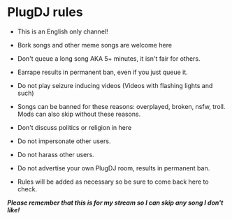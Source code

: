 # PlugDJ rules

* This is an English only channel! 

* Bork songs and other meme songs are welcome here

* Don't queue a long song AKA 5+ minutes, it isn't fair for others.

* Earrape results in permanent ban, even if you just queue it. 

* Do not play seizure inducing videos (Videos with flashing lights and such) 

* Songs can be banned for these reasons: overplayed, broken, nsfw, troll. Mods can also skip without these reasons.

* Don't discuss politics or religion in here 

* Do not impersonate other users. 

* Do not harass other users. 

* Do not advertise your own PlugDJ room, results in permanent ban. 

* Rules will be added as necessary so be sure to come back here to check.

__*Please remember that this is for my stream so I can skip any song I don't like!*__
